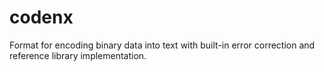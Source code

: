# codenx
Format for encoding binary data into text with built-in error correction and reference library implementation.
